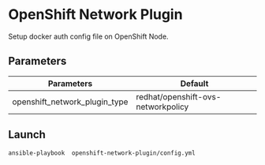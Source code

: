 # OpenShift Network Plugin

Setup docker auth config file on OpenShift Node.


## Parameters

|Parameters                        |             Default                     | 
|----------------------------------|-----------------------------------------| 
| openshift_network_plugin_type    | redhat/openshift-ovs-networkpolicy      |  


## Launch

```
ansible-playbook  openshift-network-plugin/config.yml
```
